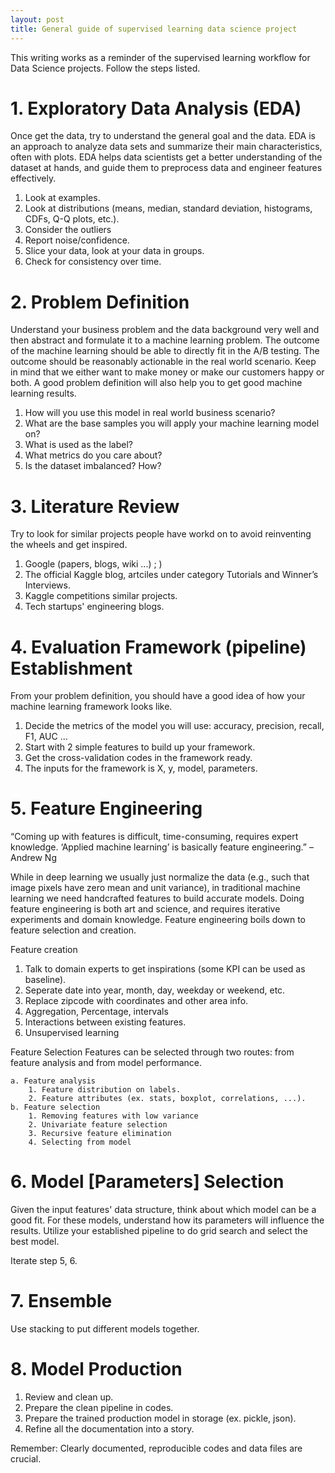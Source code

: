 ```yaml
---
layout: post
title: General guide of supervised learning data science project
---
```


This writing works as a reminder of the supervised learning workflow for Data Science projects. Follow the steps listed.


# 1. Exploratory Data Analysis (EDA)
Once get the data, try to understand the general goal and the data. EDA is an approach to analyze data sets and summarize their main characteristics, often with plots. EDA helps data scientists get a better understanding of the dataset at hands, and guide them to preprocess data and engineer features effectively.

1. Look at examples.
2. Look at distributions (means, median, standard deviation, histograms, CDFs, Q-Q plots, etc.).
3. Consider the outliers
4. Report noise/confidence.
5. Slice your data, look at your data in groups.
6. Check for consistency over time.


# 2. Problem Definition
Understand your business problem and the data background very well and then abstract and formulate it to a machine learning problem. The outcome of the machine learning should be able to directly fit in the A/B testing. The outcome should be reasonably actionable in the real world scenario. Keep in mind that we either want to make money or make our customers happy or both. A good problem definition will also help you to get good machine learning results.

 1. How will you use this model in real world business scenario?
 2. What are the base samples you will apply your machine learning model on?
 3. What is used as the label?
 4. What metrics do you care about?
 5. Is the dataset imbalanced? How?


# 3. Literature Review
Try to look for similar projects people have workd on to avoid reinventing the wheels and get inspired.

1. Google (papers, blogs, wiki ...) ; )
2. The official Kaggle blog, artciles under category Tutorials and Winner’s Interviews.
3. Kaggle competitions similar projects.
4. Tech startups' engineering blogs.


# 4. Evaluation Framework (pipeline) Establishment

From your problem definition, you should have a good idea of how your machine learning framework looks like.

1. Decide the metrics of the model you will use: accuracy, precision, recall, F1, AUC ...
2. Start with 2 simple features to build up your framework.
3. Get the cross-validation codes in the framework ready.
4. The inputs for the framework is X, y, model, parameters.


# 5. Feature Engineering

“Coming up with features is difficult, time-consuming, requires expert knowledge. ‘Applied machine learning’ is basically feature engineering.” – Andrew Ng

While in deep learning we usually just normalize the data (e.g., such that image pixels have zero mean and unit variance), in traditional machine learning we need handcrafted features to build accurate models. Doing feature engineering is both art and science, and requires iterative experiments and domain knowledge. Feature engineering boils down to feature selection and creation.

Feature creation
1. Talk to domain experts to get inspirations (some KPI can be used as baseline).
2. Seperate date into year, month, day, weekday or weekend, etc.
3. Replace zipcode with coordinates and other area info.
4. Aggregation, Percentage, intervals
5. Interactions between existing features.
6. Unsupervised learning

Feature Selection
    Features can be selected through two routes: from feature analysis and from model performance.

    a. Feature analysis
        1. Feature distribution on labels.
        2. Feature attributes (ex. stats, boxplot, correlations, ...).
    b. Feature selection
        1. Removing features with low variance
        2. Univariate feature selection
        3. Recursive feature elimination
        4. Selecting from model
		
		
# 6. Model [Parameters] Selection

Given the input features' data structure, think about which model can be a good fit. For these models, understand how its parameters will influence the results. Utilize your established pipeline to do grid search and select the best model.

Iterate step 5, 6.


# 7. Ensemble
Use stacking to put different models together.

# 8. Model Production
1. Review and clean up.
2. Prepare the clean pipeline in codes.
3. Prepare the trained production model in storage (ex. pickle, json).
4. Refine all the documentation into a story.


Remember: Clearly documented, reproducible codes and data files are crucial.

